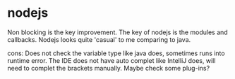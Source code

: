 # nodejs
Non blocking is the key improvement.
The key of nodejs is the modules and callbacks.
Nodejs looks quite 'casual' to me comparing to java.

cons:
Does not check the variable type like java does, sometimes runs into runtime error.
The IDE does not have auto complet like IntelliJ does, will need to complet the brackets manually. Maybe check some plug-ins?
